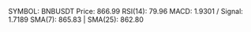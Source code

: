 SYMBOL: BNBUSDT
Price: 866.99
RSI(14): 79.96
MACD: 1.9301 / Signal: 1.7189
SMA(7): 865.83 | SMA(25): 862.80
